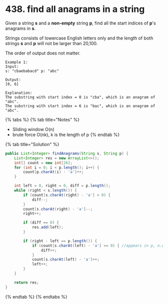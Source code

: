 # 438. find all anagrams in a string

Given a string **s** and a **non-empty** string **p**, find all the start indices of **p**'s anagrams in **s**.

Strings consists of lowercase English letters only and the length of both strings **s** and **p** will not be larger than 20,100.

The order of output does not matter.

```text
Example 1:
Input:
s: "cbaebabacd" p: "abc"

Output:
[0, 6]

Explanation:
The substring with start index = 0 is "cba", which is an anagram of "abc".
The substring with start index = 6 is "bac", which is an anagram of "abc".
```

{% tabs %}
{% tab title="Notes" %}
* Sliding window O\(n\)
* brute force O\(nk\), k is the length of p
{% endtab %}

{% tab title="Solution" %}
```java
public List<Integer> findAnagrams(String s, String p) {
    List<Integer> res = new ArrayList<>();
    int[] count = new int[26];
    for (int i = 0; i < p.length(); i++) {
        count[p.charAt(i) - 'a']++;
    }

    int left = 0, right = 0, diff = p.length();
    while (right < s.length()) {
        if (count[s.charAt(right) - 'a'] > 0) {
            diff--;
        }
        count[s.charAt(right) - 'a']--;
        right++;

        if (diff == 0) {
            res.add(left);
        }

        if (right - left == p.length()) {
            if (count[s.charAt(left) - 'a'] >= 0) { //appears in p, o.w. negative due to line 13
                diff++;
            }
            count[s.charAt(left) - 'a']++;
            left++;
        }
    }

    return res;
}
```
{% endtab %}
{% endtabs %}

